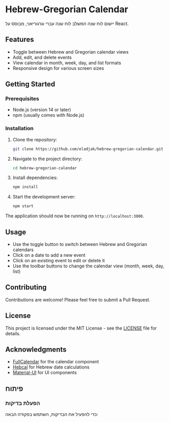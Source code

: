 # Hebrew-Gregorian Calendar

יישום לוח שנה המשלב לוח שנה עברי וגרגוריאני, מבוסס על React.

## Features

- Toggle between Hebrew and Gregorian calendar views
- Add, edit, and delete events
- View calendar in month, week, day, and list formats
- Responsive design for various screen sizes

## Getting Started

### Prerequisites

- Node.js (version 14 or later)
- npm (usually comes with Node.js)

### Installation

1. Clone the repository:
   ```bash
   git clone https://github.com/eladjak/hebrew-gregorian-calendar.git
   ```

2. Navigate to the project directory:
   ```bash
   cd hebrew-gregorian-calendar
   ```

3. Install dependencies:
   ```bash
   npm install
   ```

4. Start the development server:
   ```bash
   npm start
   ```

The application should now be running on `http://localhost:3000`.

## Usage

- Use the toggle button to switch between Hebrew and Gregorian calendars
- Click on a date to add a new event
- Click on an existing event to edit or delete it
- Use the toolbar buttons to change the calendar view (month, week, day, list)

## Contributing

Contributions are welcome! Please feel free to submit a Pull Request.

## License

This project is licensed under the MIT License - see the [LICENSE](LICENSE) file for details.

## Acknowledgments

- [FullCalendar](https://fullcalendar.io/) for the calendar component
- [Hebcal](https://www.hebcal.com/) for Hebrew date calculations
- [Material-UI](https://material-ui.com/) for UI components

## פיתוח

### הפעלת בדיקות

כדי להפעיל את הבדיקות, השתמש בפקודה הבאה:
